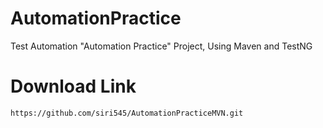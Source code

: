 # AutomationPractice
Test Automation "Automation Practice" Project, Using Maven and TestNG 

# Download Link
`https://github.com/siri545/AutomationPracticeMVN.git`
